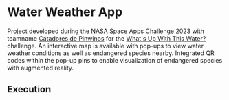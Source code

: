 # Water Weather App
Project developed during the NASA Space Apps Challenge 2023 with teamname [Catadores de Pinwinos](https://www.spaceappschallenge.org/2023/find-a-team/catadores-de-pinwinos/?tab=project#project_demo) for the [What's Up With This Water?](https://www.spaceappschallenge.org/2023/challenges/whats-up-with-this-water/) challenge.
An interactive map is available with pop-ups to view water weather conditions as well as endangered species nearby.
Integrated QR codes within the pop-up pins to enable visualization of endangered species with augmented reality.

## Execution
```

```